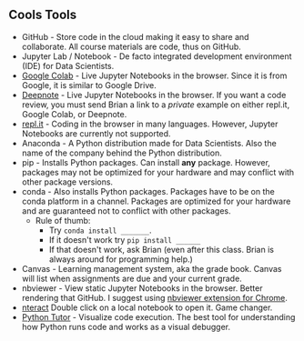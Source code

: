 Cools Tools
-----

- GitHub - Store code in the cloud making it easy to share and collaborate. All course materials are code, thus on GitHub.
- Jupyter Lab / Notebook - De facto integrated development environment (IDE) for Data Scientists.
- [Google Colab](https://colab.research.google.com) - Live Jupyter Notebooks in the browser. Since it is from Google, it is similar to Google Drive. 
- [Deepnote](https://deepnote.com/) - Live Jupyter Notebooks in the browser. If you want a code review, you must send Brian a link to a _private_ example on either repl.it, Google Colab, or Deepnote.
- [repl.it](https://repl.it/) - Coding in the browser in many languages. However, Jupyter Notebooks are currently not supported. 
- Anaconda - A Python distribution made for Data Scientists. Also the name of the company behind the Python distribution.
- pip - Installs Python packages. Can install __any__ package. However, packages may not be optimized for your hardware and may conflict with other package versions.
- conda - Also installs Python packages. Packages have to be on the conda platform in a channel. Packages are optimized for your hardware and are guaranteed not to conflict with other packages.
    + Rule of thumb:
        * Try `conda install _______`.
        * If it doesn't work try `pip install ______`
        - If that doesn't work, ask Brian (even after this class. Brian is always around for programming help.)
- Canvas - Learning management system, aka the grade book. Canvas will list when assignments are due and your current grade.
- nbviewer - View static Jupyter Notebooks in the browser. Better rendering that GitHub. I suggest using [nbviewer extension for Chrome](https://chrome.google.com/webstore/detail/open-in-nbviewer/ihlhlehlibooakiicbiakgojckpnlali?hl=en).
- [nteract](https://nteract.io/) Double click on a local notebook to open it. Game changer.
- [Python Tutor](http://www.pythontutor.com/) - Visualize code execution. The best tool for understanding how Python runs code and works as a visual debugger.
